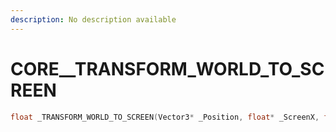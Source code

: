 ```yaml
---
description: No description available 
---
```


# CORE\__TRANSFORM_WORLD_TO_SCREEN

```cpp
float _TRANSFORM_WORLD_TO_SCREEN(Vector3* _Position, float* _ScreenX, float* _ScreenY);
```